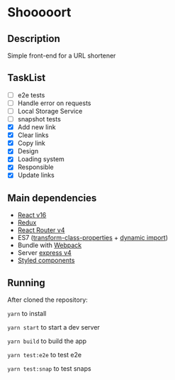 # Shooooort

## Description

Simple front-end for a URL shortener

## TaskList
* [ ] e2e tests
* [ ] Handle error on requests
* [ ] Local Storage Service
* [ ] snapshot tests
* [x] Add new link
* [x] Clear links
* [x] Copy link
* [x] Design
* [x] Loading system
* [x] Responsible
* [x] Update links
    
## Main dependencies
 - [React v16](https://www.npmjs.com/package/react)
 - [Redux](https://www.npmjs.com/package/redux)
 - [React Router v4](https://www.npmjs.com/package/react-router)
 - ES7 ([transform-class-properties](https://babeljs.io/docs/plugins/transform-class-properties/) + [dynamic import](https://github.com/airbnb/babel-plugin-dynamic-import-node))
 - Bundle with [Webpack](https://webpack.js.org/)
 - Server [express v4](https://www.npmjs.com/package/express)
 - [Styled components](https://github.com/styled-components/styled-components)
 
## Running

After cloned the repository:

`yarn` to install

`yarn start` to start a dev server

`yarn build` to build the app

`yarn test:e2e` to test e2e

`yarn test:snap` to test snaps
